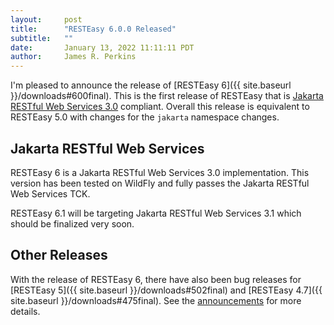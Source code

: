 ```yaml
---
layout:     post
title:      "RESTEasy 6.0.0 Released"
subtitle:   ""
date:       January 13, 2022 11:11:11 PDT
author:     James R. Perkins
---
```


I'm pleased to announce the release of [RESTEasy 6]({{ site.baseurl }}/downloads#600final). This is the first release of 
RESTEasy that is [Jakarta RESTful Web Services 3.0](https://jakarta.ee/specifications/restful-ws/3.0/) compliant. 
Overall this release is equivalent to RESTEasy 5.0 with changes for the `jakarta` namespace changes.

## Jakarta RESTful Web Services

RESTEasy 6 is a Jakarta RESTful Web Services 3.0 implementation. This version has been tested on WildFly and fully 
passes the Jakarta RESTful Web Services TCK.

RESTEasy 6.1 will be targeting Jakarta RESTful Web Services 3.1 which should be finalized very soon.

## Other Releases

With the release of RESTEasy 6, there have also been bug releases for [RESTEasy 5]({{ site.baseurl }}/downloads#502final)
and [RESTEasy 4.7]({{ site.baseurl }}/downloads#475final). See the [announcements](https://github.com/resteasy/resteasy/discussions/categories/announcements) for more details.